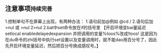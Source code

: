 ## 注意事项```持续完善```

1.控制单句不在屏幕上出现，有两种办法： 1.语句前加@例如 @cd / 2.语句后加 >nul 或 >nul 2>nul
2.bat中set命令放在if的括号里 【开启环境变bai量延迟setlocal enabledelayedexpansion 并把调用的变量%toos%改成!toos! 这是因为在du命令的zhi括号中执行set设置以及变量调用时，就不能dao用百分号了，因此先开启环境变量延迟，然后把百分号换成感叹号。】
